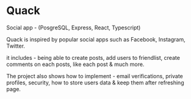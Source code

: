 # Quack
Social app - (PosgreSQL, Express, React, Typescript)

Quack is inspired by popular social apps such as Facebook, Instagram, Twitter.

it includes - being able to create posts, add users to friendlist, create comments on each posts, like each post & much more.

The project also shows how to implement - email verifications, private profiles, security, how to store users data & keep them after refreshing page.
